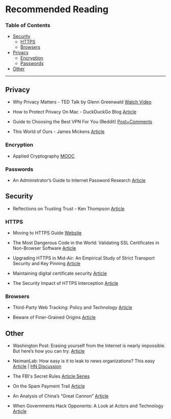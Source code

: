 # Recommended Reading

### Table of Contents
- [Security](#security)
  - [HTTPS](#https)
  - [Browsers](#browsers)
- [Privacy](#privacy)
  - [Encryption](#encryption)
  - [Passwords](#passwords)
- [Other](#other)

<hr>

## Privacy
* Why Privacy Matters - TED Talk by Glenn Greenwald [Watch Video](https://www.ted.com/talks/glenn_greenwald_why_privacy_matters)

* How to Protect Privacy On Mac - DuckDuckGo Blog [Article](https://spreadprivacy.com/mac-privacy-tips-13395592a9b4)

* Guide to Choosing the Best VPN For You (Reddit) [Post+Comments](https://www.reddit.com/r/privacytoolsIO/comments/4ihtdj/that_one_privacy_guys_guide_to_choosing_the_best/)

* This World of Ours - James Mickens [Article](https://www.usenix.org/system/files/1401_08-12_mickens.pdf)

### Encryption
* Applied Cryptography [MOOC](https://www.udacity.com/course/applied-cryptography--cs387)

### Passwords
* An Administrator’s Guide to Internet Password Research [Article](https://www.usenix.org/system/files/conference/lisa14/lisa14-paper-florencio.pdf)


## Security
* Reflections on Trusting Trust - Ken Thompson [Article](http://cm.bell-labs.co/who/ken/trust.html)

### HTTPS
* Moving to HTTPS Guide [Website](https://movingtohttps.com/)

* The Most Dangerous Code in the World: Validating SSL Certificates in Non-Browser Software [Article](https://www.cs.utexas.edu/~shmat/shmat_ccs12.pdf)

* Upgrading HTTPS in Mid-Air: An Empirical Study of Strict Transport Security and Key Pinning [Article](https://www.internetsociety.org/sites/default/files/Upgrading%20HTTPS%20in%20Mid-Air-%20An%20Empirical%20Study%20of%20Strict%20Transport%20Security%20and%20Key%20Pinning.pdf)

* Maintaining digital certificate security [Article](https://security.googleblog.com/2015/03/maintaining-digital-certificate-security.html)

* The Security Impact of HTTPS Interception [Article](https://zakird.com/papers/https_interception.pdf)

### Browsers
* Third-Party Web Tracking: Policy and Technology [Article](https://cyberlaw.stanford.edu/files/publication/files/trackingsurvey12.pdf)

* Beware of Finer-Grained Origins [Article](http://seclab.stanford.edu/websec/origins/fgo.pdf)

## Other
* Washington Post: Erasing yourself from the Internet is nearly impossible. But here’s how you can try. [Article](https://www.washingtonpost.com/news/the-intersect/wp/2017/02/10/erasing-yourself-from-the-internet-is-nearly-impossible-but-heres-how-you-can-try/?utm_term=.22aa3a27ac4f)

* NeimanLab: How easy is it to leak to news organizations? This easy [Article](http://www.niemanlab.org/2017/01/how-easy-is-it-to-securely-leak-information-to-some-of-americas-top-news-organizations-this-easy/) | [HN Discussion](https://news.ycombinator.com/item?id=13500425)

* The FBI's Secret Rules [Article Series](https://theintercept.com/series/the-fbis-secret-rules/)

* On the Spam Payment Trail [Article](https://cseweb.ucsd.edu/~savage/papers/LoginInterview11.pdf)

* An Analysis of China’s “Great Cannon” [Article](https://www.usenix.org/system/files/conference/foci15/foci15-paper-marczak.pdf)

* When Governments Hack Opponents: A Look at Actors and Technology [Article](https://www.usenix.org/system/files/conference/usenixsecurity14/sec14-paper-marczak.pdf)
